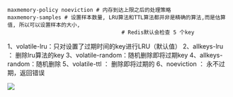 ```shell
maxmemory-policy noeviction # 内存到达上限之后的处理策略
maxmemory-samples # 设置样本数量, LRU算法和TTL算法都并非是精确的算法,而是估算值, 所以可以设置样本的大小, 
									# Redis默认会检查 5 个key
```

1、volatile-lru：只对设置了过期时间的key进行LRU（默认值） 
2、allkeys-lru ： 删除lru算法的key 
3、volatile-random：随机删除即将过期key 
4、allkeys-random：随机删除 
5、volatile-ttl ： 删除即将过期的 
6、noeviction ： 永不过期，返回错误



![](https://youpaiyun.zongqilive.cn/image/20200618141709.png)

